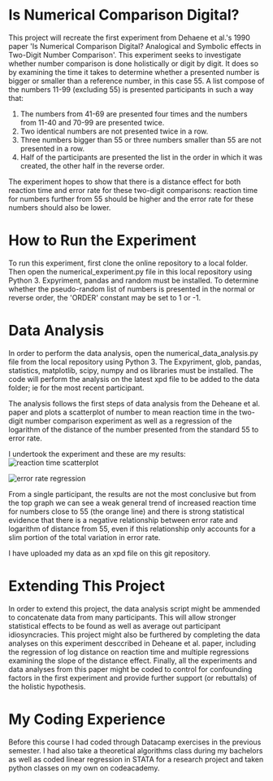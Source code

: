 # Is Numerical Comparison Digital? #

This project will recreate the first experiment from Dehaene et al.'s 1990 paper 'Is Numerical Comparison Digital? Analogical and Symbolic effects in Two-Digit Number Comparison'. This experiment seeks to investigate whether number comparison is done holistically or digit by digit. It does so by examining the time it takes to determine whether a presented number is bigger or smaller than a reference number, in this case 55. A list compose of the numbers 11-99 (excluding 55) is presented participants in such a way that:
1. The numbers from 41-69 are presented four times and the numbers from 11-40 and 70-99 are presented twice.
2. Two identical numbers are not presented twice in a row.
3. Three numbers bigger than 55 or three numbers smaller than 55 are not presented in a row.
4. Half of the participants are presented the list in the order in which it was created, the other half in the reverse order.

The experiment hopes to show that there is a distance effect for both reaction time and error rate for these two-digit comparisons: reaction time for numbers further from 55 should be higher and the error rate for these numbers should also be lower.


# How to Run the Experiment #
To run this experiment, first clone the online repository to a local folder. Then open the numerical_experiment.py file in this local repository using Python 3. Expyriment, pandas and random must be installed. To determine whether the pseudo-random list of numbers is presented in the normal or reverse order, the 'ORDER' constant may be set to 1 or -1.

# Data Analysis #
In order to perform the data analysis, open the numerical_data_analysis.py file from the local repository using Python 3. The Expyriment, glob, pandas, statistics, matplotlib, scipy, numpy and os libraries must be installed. The code will perform the analysis on the latest xpd file to be added to the data folder; ie for the most recent participant.

The analysis follows the first steps of data analysis from the Deheane et al. paper and plots a scatterplot of number to mean reaction time in the two-digit number comparison experiment as well as a regression of the logarithm of the distance of the number presented from the standard 55 to error rate.

I undertook the experiment and these are my results:
![reaction time scatterplot](https://user-images.githubusercontent.com/81677989/118310739-4c95c800-b4ef-11eb-80b8-243240935029.png)

![error rate regression](https://user-images.githubusercontent.com/81677989/118310820-61725b80-b4ef-11eb-8345-9b73f882eabc.png)

From a single participant, the results are not the most conclusive but from the top graph we can see a weak general trend of increased reaction time for numbers close to 55 (the orange line) and there is strong statistical evidence that there is a negative relationship between error rate and logarithm of distance from 55, even if this relationship only accounts for a slim portion of the total variation in error rate.

I have uploaded my data as an xpd file on this git repository.

# Extending This Project #
In order to extend this project, the data analysis script might be ammended to concatenate data from many participants. This will allow stronger statistical effects to be found as well as average out participant idiosyncracies.
This project might also be furthered by completing the data analyses on this experiment desccribed in Deheane et al. paper, including the regression of log distance on reaction time and multiple regressions examining the slope of the distance effect.
Finally, all the experiments and data analyses from this paper might be coded to control for confounding factors in the first experiment and provide further support (or rebuttals) of the holistic hypothesis.

# My Coding Experience #
Before this course I had coded through Datacamp exercises in the previous semester. I had also take a theoretical algorithms class during my bachelors as well as coded linear regression in STATA for a research project and taken python classes on my own on codeacademy.


